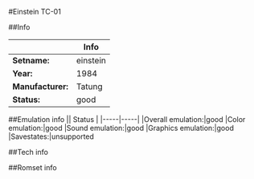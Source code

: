 #Einstein TC-01

##Info

||Info|
|-----|-----|
|**Setname:**|einstein
|**Year:**|1984
|**Manufacturer:**|Tatung
|**Status:**|good

##Emulation info
|| Status |
|-----|-----|
|Overall emulation:|good
|Color emulation:|good
|Sound emulation:|good
|Graphics emulation:|good
|Savestates:|unsupported

##Tech info

##Romset info

<!--- START OF EDITED COMMENT DO NOT TOUCH TEXT ABOVE-->
